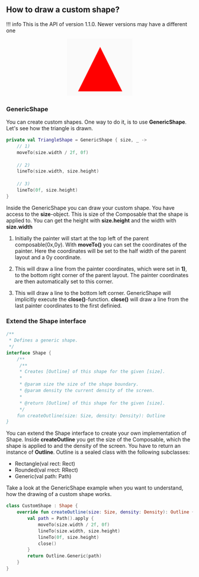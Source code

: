 ## How to draw a custom shape?

!!! info
    This is the API of version 1.1.0. Newer versions may have a different one

<p align="center">
  <img src ="../../images/foundation/shape/triangleshape.png"  />
</p>

### GenericShape

You can create custom shapes. One way to do it, is to use **GenericShape**.  Let's see how the triangle is drawn.


```kotlin
private val TriangleShape = GenericShape { size, _ ->
    // 1)
    moveTo(size.width / 2f, 0f)

    // 2)
    lineTo(size.width, size.height)

    // 3)
    lineTo(0f, size.height)
}
```

Inside the GenericShape you can draw your custom shape.
You have access to the **size**-object. This is size of the Composable that the shape is applied to.
You can get the height with **size.height** and the width with **size.width**


1) Initially the painter will start at the top left of the parent composable(0x,0y).
With **moveTo()** you can set the coordinates of the painter. Here the coordinates will be set to the half width of the parent layout
and a 0y coordinate.

2) This will draw a line from the painter coordinates, which were set in **1)**, to the bottom right corner of the parent layout.
The painter coordinates are then automatically set to this corner.

3) This will draw a line to the bottom left corner. GenericShape will implicitly execute the **close()**-function. **close()** will draw a line from the last painter coordinates to the first definied.

### Extend the Shape interface

```kotlin
/**
 * Defines a generic shape.
 */
interface Shape {
    /**
     /**
     * Creates [Outline] of this shape for the given [size].
     *
     * @param size the size of the shape boundary.
     * @param density the current density of the screen.
     *
     * @return [Outline] of this shape for the given [size].
     */
    fun createOutline(size: Size, density: Density): Outline
}
```
You can extend the Shape interface to create your own implementation of Shape. Inside **createOutline** you get the size of the Composable, which the shape is applied to and the density of the screen.
You have to return an instance of **Outline**. Outline is a sealed class with the following subclasses:

* Rectangle(val rect: Rect)
* Rounded(val rrect: RRect)
* Generic(val path: Path)

Take a look at the GenericShape example when you want to understand, how the drawing of a custom shape works.

```kotlin
class CustomShape : Shape {
    override fun createOutline(size: Size, density: Density): Outline {
        val path = Path().apply {
            moveTo(size.width / 2f, 0f)
            lineTo(size.width, size.height)
            lineTo(0f, size.height)
            close()
        }
        return Outline.Generic(path)
    }
}

```
